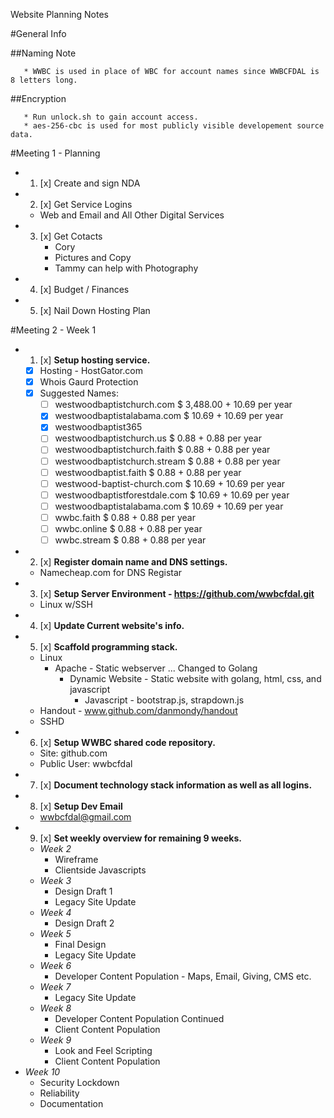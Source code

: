 Website Planning Notes

#General Info

##Naming Note 

       * WWBC is used in place of WBC for account names since WWBCFDAL is 8 letters long.
       
##Encryption

       * Run unlock.sh to gain account access.
       * aes-256-cbc is used for most publicly visible developement source data.

#Meeting 1 - Planning

  * 1. [x] Create and sign NDA
  * 2. [x] Get Service Logins
    * Web and Email and All Other Digital Services
  * 3. [x] Get Cotacts
       * Cory
       * Pictures and Copy
       * Tammy can help with Photography
  * 4. [x] Budget / Finances
  * 5. [x] Nail Down Hosting Plan

#Meeting 2 - Week 1

  * 1. [x] __Setup hosting service.__
    * [x] Hosting - HostGator.com
    * [x] Whois Gaurd Protection
    * [x] Suggested Names:
      * [ ] westwoodbaptistchurch.com      $  3,488.00 + 10.69 per year
      * [x] westwoodbaptistalabama.com     $     10.69 + 10.69 per year
      * [x] westwoodbaptist365
      * [ ] westwoodbaptistchurch.us       $      0.88 +  0.88 per year
      * [ ] westwoodbaptistchurch.faith    $      0.88 +  0.88 per year
      * [ ] westwoodbaptistchurch.stream   $      0.88 +  0.88 per year
      * [ ] westwoodbaptist.faith          $      0.88 +  0.88 per year
      * [ ] westwood-baptist-church.com    $     10.69 + 10.69 per year
      * [ ] westwoodbaptistforestdale.com  $     10.69 + 10.69 per year
      * [ ] westwoodbaptistalabama.com     $     10.69 + 10.69 per year
      * [ ] wwbc.faith                     $      0.88 +  0.88 per year
      * [ ] wwbc.online                    $      0.88 +  0.88 per year
      * [ ] wwbc.stream                    $      0.88 +  0.88 per year
  * 2. [x] __Register domain name and DNS settings.__
    * Namecheap.com for DNS Registar
  * 3. [x] __Setup Server Environment - https://github.com/wwbcfdal.git__
    * Linux w/SSH
  * 4. [x] __Update Current website's info.__
  * 5. [x] __Scaffold programming stack.__
    * Linux
      * Apache - Static webserver ... Changed to Golang
        * Dynamic Website - Static website with golang, html, css, and javascript
          * Javascript - bootstrap.js, strapdown.js
     * Handout - www.github.com/danmondy/handout
     * SSHD
  * 6. [x] __Setup WWBC shared code repository.__
    * Site: github.com
    * Public User: wwbcfdal
  * 7. [x] __Document technology stack information as well as all logins.__
  * 8. [x] __Setup Dev Email__
    * wwbcfdal@gmail.com
  * 9. [x] __Set weekly overview for remaining 9 weeks.__
    * _Week 2_
      * Wireframe
      * Clientside Javascripts
    * _Week 3_
      * Design Draft 1
      * Legacy Site Update
    * _Week 4_
      * Design Draft 2
    * _Week 5_
      * Final Design
      * Legacy Site Update
    * _Week 6_
      * Developer Content Population - Maps, Email, Giving, CMS etc.
    * _Week 7_
      * Legacy Site Update
    * _Week 8_
      * Developer Content Population Continued
      * Client Content Population
    * _Week 9_
      * Look and Feel Scripting
      * Client Content Population
   * _Week 10_
     * Security Lockdown
     * Reliability
     * Documentation

